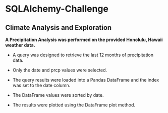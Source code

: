 # SQLAlchemy-Challenge

## Climate Analysis and Exploration 

**A Precipitation Analysis was performed on the provided Honolulu, Hawaii weather data.**

* A query was designed to retrieve the last 12 months of precipitation data.

* Only the date and prcp values were selected.

* The query results were loaded into a Pandas DataFrame and the index was set to the date column.

* The DataFrame values were sorted by date.

* The results were plotted using the DataFrame plot method.

